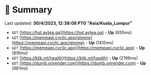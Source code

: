 # 📖 Summary
Last updated: **30/4/2023, 12:38:08 PTG "Asia/Kuala_Lumpur"**

- `GET` [https://hst.aytea.ga](https://hst.aytea.ga) - **Up** (655ms)
- `GET` [https://memeapi.cyclic.app/gimme](https://memeapi.cyclic.app/gimme) - **Up** (1415ms)
- `GET` [https://memeapi.cyclic.app](https://memeapi.cyclic.app) - **Up** (816ms)
- `GET` [https://klik.ml/health](https://klik.ml/health) - **Up** (2198ms)
- `GET` [https://dumb.onrender.com](https://dumb.onrender.com) - **Up** (961ms)
